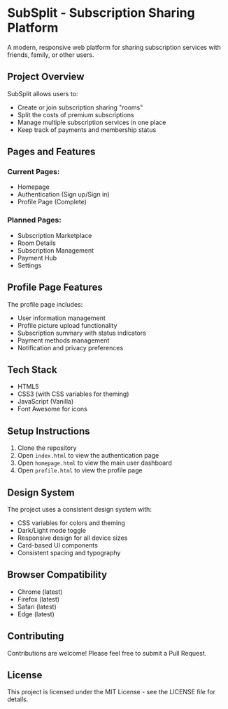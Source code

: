 # SubSplit - Subscription Sharing Platform

A modern, responsive web platform for sharing subscription services with friends, family, or other users.

## Project Overview

SubSplit allows users to:
- Create or join subscription sharing "rooms"
- Split the costs of premium subscriptions
- Manage multiple subscription services in one place
- Keep track of payments and membership status

## Pages and Features

### Current Pages:
- Homepage
- Authentication (Sign up/Sign in)
- Profile Page (Complete)

### Planned Pages:
- Subscription Marketplace
- Room Details
- Subscription Management
- Payment Hub
- Settings

## Profile Page Features

The profile page includes:
- User information management
- Profile picture upload functionality
- Subscription summary with status indicators
- Payment methods management
- Notification and privacy preferences

## Tech Stack

- HTML5
- CSS3 (with CSS variables for theming)
- JavaScript (Vanilla)
- Font Awesome for icons

## Setup Instructions

1. Clone the repository
2. Open `index.html` to view the authentication page
3. Open `homepage.html` to view the main user dashboard
4. Open `profile.html` to view the profile page

## Design System

The project uses a consistent design system with:
- CSS variables for colors and theming
- Dark/Light mode toggle
- Responsive design for all device sizes
- Card-based UI components
- Consistent spacing and typography

## Browser Compatibility

- Chrome (latest)
- Firefox (latest)
- Safari (latest)
- Edge (latest)

## Contributing

Contributions are welcome! Please feel free to submit a Pull Request.

## License

This project is licensed under the MIT License - see the LICENSE file for details. 